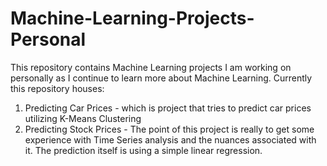 # Machine-Learning-Projects-Personal

This repository contains Machine Learning projects I am working on personally as I continue to learn more about Machine Learning. Currently this repository houses: 
1. Predicting Car Prices - which is project that tries to predict car prices utilizing K-Means Clustering 
2. Predicting Stock Prices - The point of this project is really to get some experience with Time Series analysis and the nuances associated with it. The prediction itself is using a simple linear regression. 
